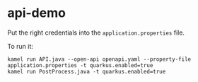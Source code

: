 # api-demo

Put the right credentials into the `application.properties` file.

To run it:

```
kamel run API.java --open-api openapi.yaml --property-file application.properties -t quarkus.enabled=true
kamel run PostProcess.java -t quarkus.enabled=true
```
